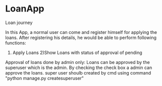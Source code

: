 # LoanApp
Loan journey

In this App, a normal user can come and register himself for applying the loans.
After registering his details, he would be able to perform following functions:
1) Apply Loans
2)Show Loans with status of approval of pending

Approval of loans done by admin only:
Loans can be approved by the superuser which is the admin.
By checking the check box a admin can approve the loans.
super user shoulb created by cmd using command "python manage.py createsuperuser"

